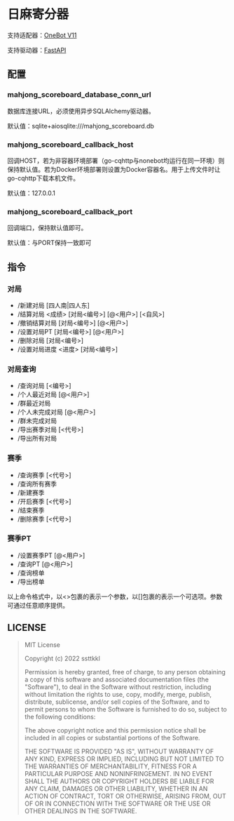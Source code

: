 日麻寄分器
============

支持适配器：[OneBot V11](https://onebot.adapters.nonebot.dev/)

支持驱动器：[FastAPI](https://v2.nonebot.dev/docs/tutorial/choose-driver)

## 配置

### mahjong_scoreboard_database_conn_url

数据库连接URL，必须使用异步SQLAlchemy驱动器。

默认值：sqlite+aiosqlite:///mahjong_scoreboard.db

### mahjong_scoreboard_callback_host

回调HOST，若为非容器环境部署（go-cqhttp与nonebot均运行在同一环境）则保持默认值。若为Docker环境部署则设置为Docker容器名。用于上传文件时让go-cqhttp下载本机文件。

默认值：127.0.0.1

### mahjong_scoreboard_callback_port

回调端口，保持默认值即可。

默认值：与PORT保持一致即可

## 指令

### 对局

- /新建对局 [四人南|四人东]
- /结算对局 <成绩> [对局<编号>] [@<用户>] [<自风>]
- /撤销结算对局 [对局<编号>] [@<用户>]
- /设置对局PT <PT> [对局<编号>] [@<用户>]
- /删除对局 [对局<编号>]
- /设置对局进度 <进度> [对局<编号>]

### 对局查询

- /查询对局 [<编号>]
- /个人最近对局 [@<用户>]
- /群最近对局
- /个人未完成对局 [@<用户>]
- /群未完成对局
- /导出赛季对局 [<代号>]
- /导出所有对局

### 赛季

- /查询赛季 [<代号>]
- /查询所有赛季
- /新建赛季
- /开启赛季 [<代号>]
- /结束赛季
- /删除赛季 [<代号>]

### 赛季PT

- /设置赛季PT <PT> [@<用户>]
- /查询PT [@<用户>]
- /查询榜单
- /导出榜单

以上命令格式中，以<>包裹的表示一个参数，以[]包裹的表示一个可选项。参数可通过任意顺序提供。

## LICENSE

> MIT License
> 
> Copyright (c) 2022 ssttkkl
> 
> Permission is hereby granted, free of charge, to any person obtaining a copy
> of this software and associated documentation files (the "Software"), to deal
> in the Software without restriction, including without limitation the rights
> to use, copy, modify, merge, publish, distribute, sublicense, and/or sell
> copies of the Software, and to permit persons to whom the Software is
> furnished to do so, subject to the following conditions:
> 
> The above copyright notice and this permission notice shall be included in all
> copies or substantial portions of the Software.
> 
> THE SOFTWARE IS PROVIDED "AS IS", WITHOUT WARRANTY OF ANY KIND, EXPRESS OR
> IMPLIED, INCLUDING BUT NOT LIMITED TO THE WARRANTIES OF MERCHANTABILITY,
> FITNESS FOR A PARTICULAR PURPOSE AND NONINFRINGEMENT. IN NO EVENT SHALL THE
> AUTHORS OR COPYRIGHT HOLDERS BE LIABLE FOR ANY CLAIM, DAMAGES OR OTHER
> LIABILITY, WHETHER IN AN ACTION OF CONTRACT, TORT OR OTHERWISE, ARISING FROM,
> OUT OF OR IN CONNECTION WITH THE SOFTWARE OR THE USE OR OTHER DEALINGS IN THE
> SOFTWARE.
> 
